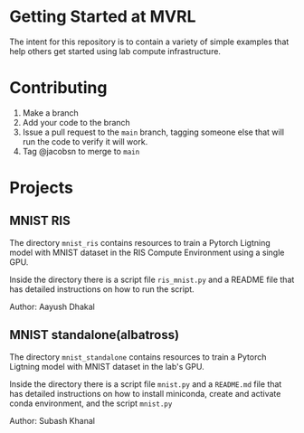 # Getting Started at MVRL

The intent for this repository is to contain a variety of simple examples that help others get started using lab compute infrastructure.

# Contributing

1. Make a branch 
2. Add your code to the branch
3. Issue a pull request to the `main` branch, tagging someone else that will run the code to verify it will work.
4. Tag @jacobsn to merge to `main`

# Projects

## MNIST RIS

The directory `mnist_ris` contains resources to train a Pytorch Ligtning model with MNIST dataset in the RIS Compute Environment using a single GPU.

Inside the directory there is a script file `ris_mnist.py` and a README file that has detailed instructions on how to run the script. 

Author: Aayush Dhakal

## MNIST standalone(albatross)

The directory `mnist_standalone` contains resources to train a Pytorch Ligtning model with MNIST dataset in the lab's GPU.

Inside the directory there is a script file `mnist.py` and a `README.md` file that has detailed instructions on how to install miniconda, create and activate conda environment, and the script `mnist.py`

Author: Subash Khanal

